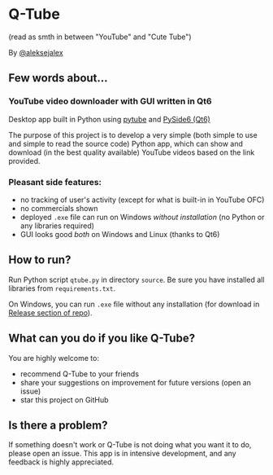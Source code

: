 # Q-Tube
(read as smth in between "YouTube" and "Cute Tube") 

By [@aleksejalex](https://github.com/aleksejalex) 
 
## Few words about...
### YouTube video downloader with GUI written in Qt6
Desktop app built in Python using [pytube](https://pytube.io) and [PySide6 (Qt6)](https://doc.qt.io/qtforpython/quickstart.html)

The purpose of this project is to develop a very simple (both simple to use and simple to read the source code) Python app, which can show and download (in the best quality available) YouTube videos based on the link provided.

### Pleasant side features:
 - no tracking of user's activity (except for what is built-in in YouTube OFC)
 - no commercials shown
 - deployed `.exe` file can run on Windows *without installation* (no Python or any libraries required)
 - GUI looks good *both* on Windows and Linux (thanks to Qt6)
 
## How to run?
Run Python script `qtube.py` in directory `source`. Be sure you have installed all libraries from `requirements.txt`.

On Windows, you can run `.exe` file without any installation (for download in [Release section of repo](https://github.com/aleksejalex/Q-Tube/tags)).

## What can you do if you like Q-Tube?
You are highly welcome to:
 - recommend Q-Tube to your friends
 - share your suggestions on improvement for future versions (open an issue) 
 - star this project on GitHub

## Is there a problem?
If something doesn't work or Q-Tube is not doing what you want it to do, please open an issue. This app is in intensive development, and any feedback is highly appreciated.

 
 




















